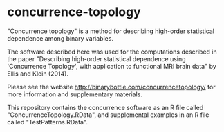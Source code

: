 concurrence-topology
====================

"Concurrence topology" is a method for describing high-order statistical dependence among binary variables.

The software described here was used for the computations described in the paper "Describing high-order statistical dependence using 'Concurrence Topology', with application to functional MRI brain data" by Ellis and Klein (2014).

Please see the website http://binarybottle.com/concurrencetopology/ for more information and supplementary materials.

This repository contains the concurrence software as an R file called "ConcurrenceTopology.RData", and supplemental examples in an R file called "TestPatterns.RData".



